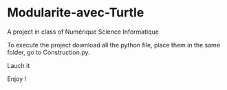 # Modularite-avec-Turtle
A project in class of Numérique Science Informatique 


To execute the project download all the python file, 
place them in the same folder,
go to Construction.py.


Lauch it 

Enjoy !
